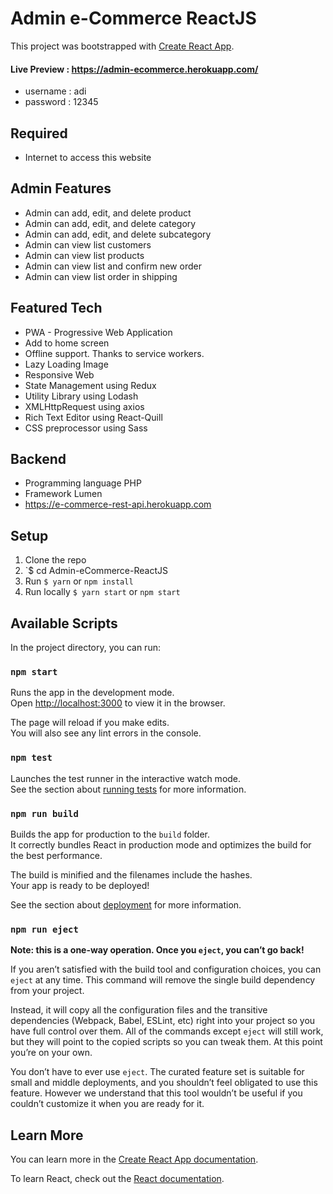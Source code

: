 # Admin e-Commerce ReactJS

This project was bootstrapped with [Create React App](https://github.com/facebook/create-react-app).
#### Live Preview : https://admin-ecommerce.herokuapp.com/
- username : adi
- password : 12345

## Required
- Internet to access this website

## Admin Features
- Admin can add, edit, and delete product
- Admin can add, edit, and delete category
- Admin can add, edit, and delete subcategory
- Admin can view list customers
- Admin can view list products
- Admin can view list and confirm new order
- Admin can view list order in shipping

## Featured Tech
- PWA - Progressive Web Application
- Add to home screen
- Offline support. Thanks to service workers.
- Lazy Loading Image
- Responsive Web
- State Management using Redux
- Utility Library using Lodash
- XMLHttpRequest using axios
- Rich Text Editor using React-Quill
- CSS preprocessor using Sass

## Backend
- Programming language PHP
- Framework Lumen
- https://e-commerce-rest-api.herokuapp.com

## Setup

1. Clone the repo
2. `$ cd Admin-eCommerce-ReactJS
3. Run `$ yarn` or `npm install`
4. Run locally `$ yarn start` or `npm start`


## Available Scripts

In the project directory, you can run:

### `npm start`

Runs the app in the development mode.<br>
Open [http://localhost:3000](http://localhost:3000) to view it in the browser.

The page will reload if you make edits.<br>
You will also see any lint errors in the console.

### `npm test`

Launches the test runner in the interactive watch mode.<br>
See the section about [running tests](https://facebook.github.io/create-react-app/docs/running-tests) for more information.

### `npm run build`

Builds the app for production to the `build` folder.<br>
It correctly bundles React in production mode and optimizes the build for the best performance.

The build is minified and the filenames include the hashes.<br>
Your app is ready to be deployed!

See the section about [deployment](https://facebook.github.io/create-react-app/docs/deployment) for more information.

### `npm run eject`

**Note: this is a one-way operation. Once you `eject`, you can’t go back!**

If you aren’t satisfied with the build tool and configuration choices, you can `eject` at any time. This command will remove the single build dependency from your project.

Instead, it will copy all the configuration files and the transitive dependencies (Webpack, Babel, ESLint, etc) right into your project so you have full control over them. All of the commands except `eject` will still work, but they will point to the copied scripts so you can tweak them. At this point you’re on your own.

You don’t have to ever use `eject`. The curated feature set is suitable for small and middle deployments, and you shouldn’t feel obligated to use this feature. However we understand that this tool wouldn’t be useful if you couldn’t customize it when you are ready for it.

## Learn More

You can learn more in the [Create React App documentation](https://facebook.github.io/create-react-app/docs/getting-started).

To learn React, check out the [React documentation](https://reactjs.org/).
